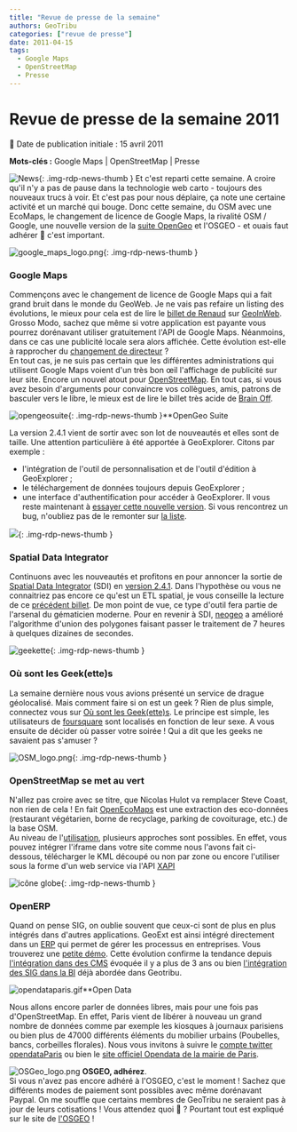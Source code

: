 ```yaml
---
title: "Revue de presse de la semaine"
authors: GeoTribu
categories: ["revue de presse"]
date: 2011-04-15
tags: 
  - Google Maps
  - OpenStreetMap
  - Presse
---
```


# Revue de presse de la semaine 2011

:calendar: Date de publication initiale : 15 avril 2011

**Mots-clés :** Google Maps | OpenStreetMap | Presse

![News](https://cdn.geotribu.fr/img/internal/icons-rdp-news/news.png "Icône news générique"){: .img-rdp-news-thumb }
 Et c'est reparti cette semaine. A croire qu'il n'y a pas de pause dans la technologie web carto - toujours des nouveaux trucs à voir. Et c'est pas pour nous déplaire, ça note une certaine activité et un marché qui bouge. Donc cette semaine, du OSM avec une EcoMaps, le changement de licence de Google Maps, la rivalité OSM / Google, une nouvelle version de la [suite OpenGeo](#opengeosuite) et l'OSGEO - et ouais faut adhérer :slightly_smiling_face: c'est important.

 ![google_maps_logo.png](https://cdn.geotribu.fr/img/logos-icones/entreprises_association/google/google_maps.png){: .img-rdp-news-thumb }

### Google Maps

 Commençons avec le changement de licence de Google Maps qui a fait grand bruit dans le monde du GeoWeb. Je ne vais pas refaire un listing des évolutions, le mieux pour cela est de lire le [billet de Renaud](http://www.geoinweb.com/2011/04/13/google-verrouille-un-peu-plus-lutilisation-de-ses-api-google-maps/) sur [GeoInWeb](http://www.geoinweb.com). Grosso Modo, sachez que même si votre application est payante vous pourrez dorénavant utiliser gratuitement l'API de Google Maps. Néanmoins, dans ce cas une publicité locale sera alors affichée. Cette évolution est-elle à rapprocher du [changement de directeur](http://www.presse-citron.net/google-change-de-direction-retour-sur-l%E2%80%99histoire-du-geant-americain?) ?  
 En tout cas, je ne suis pas certain que les différentes administrations qui utilisent Google Maps voient d'un très bon œil l'affichage de publicité sur leur site. Encore un nouvel atout pour [OpenStreetMap](https://www.openstreetmap.org/). En tout cas, si vous avez besoin d'arguments pour convaincre vos collègues, amis, patrons de basculer vers le libre, le mieux est de lire le billet très acide de [Brain Off](http://brainoff.com/weblog/2011/04/11/1635).

 ![opengeosuite](https://cdn.geotribu.fr/img/logos-icones/logiciels_librairies/opengeosuite.png){: .img-rdp-news-thumb }**OpenGeo Suite

 La version 2.4.1 vient de sortir avec son lot de nouveautés et elles sont de taille. Une attention particulière à été apportée à GeoExplorer. Citons par exemple :

* l'intégration de l'outil de personnalisation et de l'outil d'édition à GeoExplorer ;
* le téléchargement de données toujours depuis GeoExplorer ;
* une interface d'authentification pour accéder à GeoExplorer.
  Il vous reste maintenant à [essayer cette nouvelle version](http://opengeo.org/technology/suite/download/). Si vous rencontrez un bug, n'oubliez pas de le remonter sur [la liste](http://getsatisfaction.com/opengeo).

 ![](http://geotribu.net/sites/default/files/Tuto/img/divers/solap.png){: .img-rdp-news-thumb }

### Spatial Data Integrator

 Continuons avec les nouveautés et profitons en pour annoncer la sortie de [Spatial Data Integrator](http://www.spatialdataintegrator.com/) (SDI) en [version 2.4.1](http://sourceforge.net/projects/sdispatialetl/files/sdispatialetl/TOS.spatial.4.1.2/). Dans l'hypothèse ou vous ne connaitriez pas encore ce qu'est un ETL spatial, je vous conseille la lecture de ce [précédent billet](http://geotribu.net/node/222). De mon point de vue, ce type d'outil fera partie de l'arsenal du gématicien moderne. Pour en revenir à SDI, [neogeo](http://www.neogeo-online.net/blog/archives/1167/) a amélioré l'algorithme d'union des polygones faisant passer le traitement de 7 heures à quelques dizaines de secondes.

 ![geekette](https://cdn.geotribu.fr/img/Blog/logo_foursquare.png){: .img-rdp-news-thumb }

### Où sont les Geek(ette)s

 La semaine dernière nous vous avions présenté un service de drague géolocalisé. Mais comment faire si on est un geek ? Rien de plus simple, connectez vous sur [Où sont les Geek(ette)s](http://visu.fabernovel.com/foursquare/fr/). Le principe est simple, les utilisateurs de [foursquare](https://foursquare.com/) sont localisés en fonction de leur sexe. A vous ensuite de décider où passer votre soirée ! Qui a dit que les geeks ne savaient pas s'amuser ?

 ![OSM_logo.png](https://cdn.geotribu.fr/img/logos-icones/OpenStreetMap/Openstreetmap.png){: .img-rdp-news-thumb }

### OpenStreetMap se met au vert

 N'allez pas croire avec se titre, que Nicolas Hulot va remplacer Steve Coast, non rien de cela ! En fait [OpenEcoMaps](http://www.openecomaps.co.uk/) est une extraction des eco-données (restaurant végétarien, borne de recyclage, parking de covoiturage, etc.) de la base OSM.  
 Au niveau de l'[utilisation](http://www.openecomaps.co.uk/data.php), plusieurs approches sont possibles. En effet, vous pouvez intégrer l'iframe dans votre site comme nous l'avons fait ci-dessous, télécharger le KML découpé ou non par zone ou encore l'utiliser sous la forme d'un web service via l'API [XAPI](https://wiki.openstreetmap.org/wiki/Xapi)

 ![icône globe](https://cdn.geotribu.fr/img/internal/icons-rdp-news/world.png){: .img-rdp-news-thumb }

### OpenERP

 Quand on pense SIG, on oublie souvent que ceux-ci sont de plus en plus intégrés dans d'autres applications. GeoExt est ainsi intégré directement dans un [ERP](https://fr.wikipedia.org/wiki/Progiciel_de_gestion_int%C3%A9gr%C3%A9) qui permet de gérer les processus en entreprises. Vous trouverez une [petite démo](http://www.youtube.com/watch?v=sxbVWfLdU7E). Cette évolution confirme la tendance depuis [l'intégration dans des CMS](http://media.baliz-geospatial.com/article/webmapping-et-cms-originalites-innovations-et-illusions-dans-le-monde-du-sig-en-ligne) évoquée il y a plus de 3 ans ou bien [l'intégration des SIG dans la BI](http://geotribu.net/node/273) déjà abordée dans Geotribu.

 ![opendataparis.gif](https://cdn.geotribu.fr/img/Blog/opendataparis.gif)**Open Data

 Nous allons encore parler de données libres, mais pour une fois pas d'OpenStreetMap. En effet, Paris vient de libérer à nouveau un grand nombre de données comme par exemple les kiosques à journaux parisiens ou bien plus de 47000 différents éléments du mobilier urbains (Poubelles, bancs, corbeilles florales). Nous vous invitons à suivre le [compte twitter opendataParis](http://twitter.com/#!/opendataParis) ou bien le [site officiel Opendata de la mairie de Paris](http://opendata.paris.fr/).

 ![OSGeo_logo.png](https://cdn.geotribu.fr/img/Blog/OpenSource/OSGeo_logo.png) **OSGEO, adhérez**.  
 Si vous n'avez pas encore adhéré à l'OSGEO, c'est le moment ! Sachez que différents modes de paiement sont possibles avec même dorénavant Paypal. On me souffle que certains membres de GeoTribu ne seraient pas à jour de leurs cotisations ! Vous attendez quoi :slightly_smiling_face: ? Pourtant tout est expliqué sur le site de [l'OSGEO](http://osgeo.gloobe.org/drupal/node/8) !
